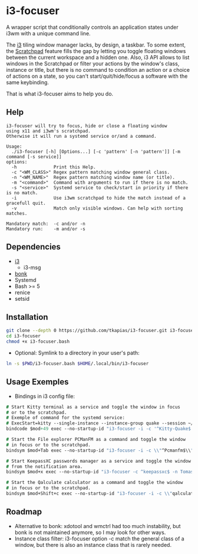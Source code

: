 # i3-focuser

A wrapper script that conditionally controls an application states under i3wm with a unique command line.

The [i3](https://github.com/i3/i3) tiling window manager lacks, by design, a taskbar.
To some extent, the [Scratchpad](https://i3wm.org/docs/userguide.html#_scratchpad) feature fills the gap by letting you toggle floating windows between the current workspace and a hidden one.
Also, i3 API allows to list windows in the Scratchpad or filter your actions by the window's class, instance or title, but there is no command to condition an action or a choice of actions on a state, so you can't start/quit/hide/focus a software with the same keybinding.

That is what i3-focuser aims to help you do.

## Help

```
i3-focuser will try to focus, hide or close a floating window
using x11 and i3wm's scratchpad.
Otherwise it will run a systemd service or/and a command.

Usage:
  ./i3-focuser [-h] [Options...] [-c 'pattern' [-n 'pattern']] [-m command [-s service]]
options:
  -h              Print this Help.
  -c "<WM_CLASS>" Regex pattern matching window general class.
  -n "<WM_NAME>"  Regex pattern matching window name (or title).
  -m "<command>"  Command with arguments to run if there is no match.
  -s "<service>"  Systemd service to check/start in priority if there is no match.
  -i              Use i3wm scratchpad to hide the match instead of a gracefull quit.
  -v              Match only visible windows. Can help with sorting matches.

Mandatory match:  -c and/or -n
Mandatory run:    -m and/or -s
```

## Dependencies

- [i3](https://github.com/i3/i3)
  - i3-msg
- [bonk](https://github.com/FascinatedBox/bonk)
- Systemd
- Bash >= 5
- renice
- setsid

## Installation

```bash
git clone --depth 0 https://github.com/tkapias/i3-focuser.git i3-focuser
cd i3-focuser
chmod +x i3-focuser.bash
```

- Optional: Symlink to a directory in your user's path:

```bash
ln -s $PWD/i3-focuser.bash $HOME/.local/bin/i3-focuser
```

## Usage Exemples

- Bindings in i3 config file:

``` i3
# Start Kitty terminal as a service and toggle the window in focus
# or to the scratchpad.
# Exemple of command for the systemd service:
# ExecStart=kitty --single-instance --instance-group quake --session ~/.config/kitty/session-quake.conf --name kitty --class Kitty-Quake --listen-on unix:@Kitty-Quake
bindcode $mod+49 exec --no-startup-id "i3-focuser -i -c '^Kitty-Quake$' -s kitty"

# Start the File explorer PCManFM as a command and toggle the window
# in focus or to the scratchpad.
bindsym $mod+Tab exec --no-startup-id "i3-focuser -i -c \\"^Pcmanfm$\\" -m \\"pcmanfm $HOME\\""

# Start KeepassXC passwords manager as a service and toggle the window
# from the notification area.
bindsym $mod+x exec --no-startup-id "i3-focuser -c ^keepassxc$ -n Tomasz -s keepassxc.service"

# Start the Qalculate calculator as a command and toggle the window
# in focus or to the scratchpad.
bindsym $mod+Shift+c exec --no-startup-id "i3-focuser -i -c \\"qalculate-gtk\\" -n \\"^Qalculate!$\\" -m \\"qalculate-gtk\\""
```

## Roadmap

- Alternative to bonk: xdotool and wmctrl had too much instability, but bonk is not maintained anymore, so I may look for other ways.
- Instance class filter: i3-focuser option -c match the general class of a window, but there is also an instance class that is rarely needed.
